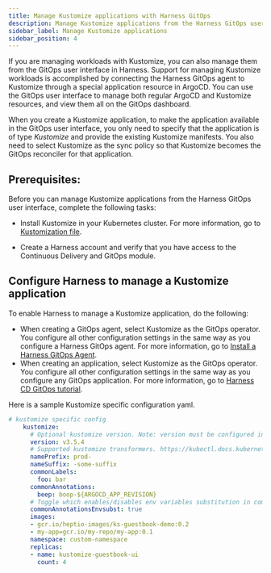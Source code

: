 ```yaml
---
title: Manage Kustomize applications with Harness GitOps
description: Manage Kustomize applications from the Harness GitOps user interface.
sidebar_label: Manage Kustomize applications
sidebar_position: 4
---
```


If you are managing workloads with Kustomize, you can also manage them from the GitOps user interface in Harness. Support for managing Kustomize workloads is accomplished by connecting the Harness GitOps agent to Kustomize through a special application resource in ArgoCD. You can use the GitOps user interface to manage both regular ArgoCD and Kustomize resources, and view them all on the GitOps dashboard. 

When you create a Kustomize application, to make the application available in the GitOps user interface, you only need to specify that the application is of type *Kustomize* and provide the existing Kustomize manifests. You also need to select Kustomize as the sync policy so that Kustomize becomes the GitOps reconciler for that application. 

## Prerequisites:

Before you can manage Kustomize applications from the Harness GitOps user interface, complete the following tasks:

* Install Kustomize in your Kubernetes cluster. For more information, go to [Kustomization file](https://kubectl.docs.kubernetes.io/references/kustomize/kustomization/).

* Create a Harness account and verify that you have access to the Continuous Delivery and GitOps module.

## Configure Harness to manage a Kustomize application

To enable Harness to manage a Kustomize application, do the following:
* When creating a GitOps agent, select Kustomize as the GitOps operator. You configure all other configuration settings in the same way as you configure a Harness GitOps agent. For more information, go to [Install a Harness GitOps Agent](/docs/continuous-delivery/gitops/use-gitops/install-a-harness-git-ops-agent).
* When creating an application, select Kustomize as the GitOps operator. You configure all other configuration settings in the same way as you configure any GitOps application. For more information, go to [Harness CD GitOps tutorial](/docs/continuous-delivery/gitops/get-started/harness-cd-git-ops-quickstart).

Here is a sample Kustomize specific configuration yaml.

```yaml
# kustomize specific config
    kustomize:
      # Optional kustomize version. Note: version must be configured in argocd-cm ConfigMap
      version: v3.5.4
      # Supported kustomize transformers. https://kubectl.docs.kubernetes.io/references/kustomize/kustomization/
      namePrefix: prod-
      nameSuffix: -some-suffix
      commonLabels:
        foo: bar
      commonAnnotations:
        beep: boop-${ARGOCD_APP_REVISION}
      # Toggle which enables/disables env variables substitution in commonAnnotations
      commonAnnotationsEnvsubst: true
      images:
      - gcr.io/heptio-images/ks-guestbook-demo:0.2
      - my-app=gcr.io/my-repo/my-app:0.1
      namespace: custom-namespace
      replicas:
      - name: kustomize-guestbook-ui
        count: 4
```

